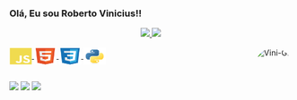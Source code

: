 ### Olá, Eu sou Roberto Vinicius!!

<div align = "center" >
  <a href="https://github.com/Roberto-Vinicius">
  <img height="180em" src="https://github-readme-stats.vercel.app/api?username=Roberto-Vinicius&show_icons=true&theme=github_dark&include_all_commits=true&count_private=true"/>
  <img  src="https://github-readme-stats.vercel.app/api/top-langs/?username=Roberto-Vinicius&layout=compact&langs_count=7&theme=github_dark"/>    
</div>

<div style="display: inline_block" ><br>
  <img align="center" alt="Vini-Js" height="30" width="40" src="https://raw.githubusercontent.com/devicons/devicon/master/icons/javascript/javascript-plain.svg">
  <img align="center" alt="Vini-HTML" height="30" width="40" src="https://raw.githubusercontent.com/devicons/devicon/master/icons/html5/html5-original.svg">
  <img align="center" alt="Vini-CSS" height="30" width="40" src="https://raw.githubusercontent.com/devicons/devicon/master/icons/css3/css3-original.svg">
  <img align="center" alt="Vini-Python" height="30" width="40" src="https://raw.githubusercontent.com/devicons/devicon/master/icons/python/python-original.svg"> 
  <img align="right" alt="Vini-Gif" height="200" style="border-radius:50px;" src="https://cdn.discordapp.com/attachments/978729910896050186/983337109932896266/unknown.png">
</div>

  ##
  
<div>
  <a href="https://www.instagram.com/r_suiciniv/" target="_blank"><img src="https://img.shields.io/badge/-Instagram-%23E4405F?style=for-the-badge&logo=instagram&logoColor=white" target="_blank"></a>
  <a href = "mailto:rbt.negocios@gmail.com"><img src="https://img.shields.io/badge/-Gmail-%23333?style=for-the-badge&logo=gmail&logoColor=white" target="_blank"></a>
  <a href="https://www.linkedin.com/in/roberto-vinicius-503963218/" target="_blank"><img src="https://img.shields.io/badge/-LinkedIn-%230077B5?style=for-the-badge&logo=linkedin&logoColor=white" target="_blank"></a> 

</div>
  
  ##
  
